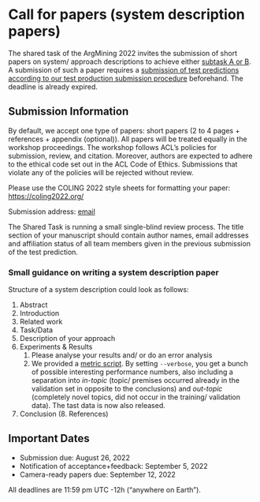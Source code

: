 # Call for papers (system description papers)

The shared task of the ArgMining 2022 invites the submission of short papers on system/ approach descriptions to achieve either [subtask A or B](https://phhei.github.io/ArgsValidNovel/). A submission of such a paper requires a [submission of test predictions according to our test production submission procedure](https://phhei.github.io/ArgsValidNovel/submission) beforehand. The deadline is already expired.

## Submission Information

By default, we accept one type of papers: short papers (2 to 4 pages + references + appendix (optional)). All papers will be treated equally in the workshop proceedings. The workshop follows ACL’s policies for submission, review, and citation. Moreover, authors are expected to adhere to the ethical code set out in the ACL Code of Ethics. Submissions that violate any of the policies will be rejected without review.

Please use the COLING 2022 style sheets for formatting your paper: https://coling2022.org/

Submission address: [email](mailto:argmining22_shared_task-organizers@cl.uni-heidelberg.de)

The Shared Task is running a small single-blind review process. The title section of your manuscript should contain author names, email addresses and affiliation status of all team members given in the previous submission of the test prediction.

### Small guidance on writing a system description paper

Structure of a system description could look as follows:

1. Abstract
2. Introduction
3. Related work
4. Task/Data
5. Description of your approach
6. Experiments & Results
   1. Please analyse your results and/ or do an error analysis
   2. We provided a [metric script](https://github.com/phhei/ArgsValidNovel/blob/gh-pages/Evaluation/Evaluator.py). By setting ``--verbose``, you get a bunch of possible interesting performance numbers, also including a separation into _in-topic_ (topic/ premises occurred already in the validation set in opposite to the conclusions) and _out-topic_ (completely novel topics, did not occur in the training/ validation data). The tast data is now also released.
7. Conclusion
(8. References)

## Important Dates

- Submission due: August 26, 2022
- Notification of acceptance+feedback: September 5, 2022
- Camera-ready papers due: September 12, 2022

All deadlines are 11:59 pm UTC -12h (“anywhere on Earth”).
